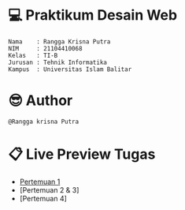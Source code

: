 #  💻 Praktikum Desain Web

	Nama    : Rangga Krisna Putra 
	NIM     : 21104410068
	Kelas   : TI-B
	Jurusan : Tehnik Informatika
	Kampus  : Universitas Islam Balitar
	
# 😎 Author

	@Rangga krisna Putra
	
# 📋 Live Preview Tugas

* [Pertemuan 1]([https://replit.com/@Rangga-KrisnaKr/Pertemuan1#tugas2.html])
* [Pertemuan 2 & 3]
* [Pertemuan 4]
